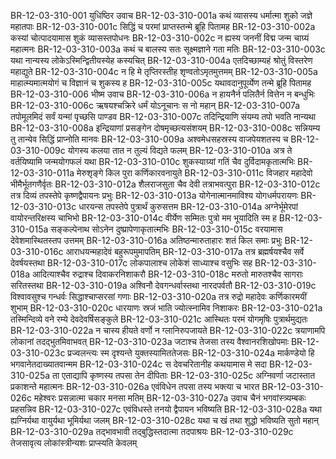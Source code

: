 BR-12-03-310-001  	युधिष्ठिर उवाच
BR-12-03-310-001a	कथं व्यासस्य धर्मात्मा शुको जज्ञे महातपाः
BR-12-03-310-001c	सिद्धिं च परमां प्राप्तस्तन्मे ब्रूहि पितामह
BR-12-03-310-002a	कस्यां चोत्पादयामास शुकं व्यासस्तपोधनः
BR-12-03-310-002c	न ह्यस्य जननीं विद्म जन्म चाग्र्यं महात्मनः
BR-12-03-310-003a	कथं च बालस्य सतः सूक्ष्मज्ञाने गता मतिः
BR-12-03-310-003c	यथा नान्यस्य लोकेऽस्मिन्द्वितीयस्येह कस्यचित्
BR-12-03-310-004a	एतदिच्छाम्यहं श्रोतुं विस्तरेण महाद्युते
BR-12-03-310-004c	न हि मे तृप्तिरस्तीह शृण्वतोऽमृतमुत्तमम्
BR-12-03-310-005a	माहात्म्यमात्मयोगं च विज्ञानं च शुकस्य ह
BR-12-03-310-005c	यथावदानुपूर्व्येण तन्मे ब्रूहि पितामह
BR-12-03-310-006  	भीष्म उवाच
BR-12-03-310-006a	न हायनैर्न पलितैर्न वित्तेन न बन्धुभिः
BR-12-03-310-006c	ऋषयश्चक्रिरे धर्मं योऽनूचानः स नो महान्
BR-12-03-310-007a	तपोमूलमिदं सर्वं यन्मां पृच्छसि पाण्डव
BR-12-03-310-007c	तदिन्द्रियाणि संयम्य तपो भवति नान्यथा
BR-12-03-310-008a	इन्द्रियाणां प्रसङ्गेन दोषमृच्छत्यसंशयम्
BR-12-03-310-008c	सन्नियम्य तु तान्येव सिद्धिं प्राप्नोति मानवः
BR-12-03-310-009a	अश्वमेधसहस्रस्य वाजपेयशतस्य च
BR-12-03-310-009c	योगस्य कलया तात न तुल्यं विद्यते फलम्
BR-12-03-310-010a	अत्र ते वर्तयिष्यामि जन्मयोगफलं यथा
BR-12-03-310-010c	शुकस्याग्र्यां गतिं चैव दुर्विदामकृतात्मभिः
BR-12-03-310-011a	मेरुशृङ्गे किल पुरा कर्णिकारवनायुते
BR-12-03-310-011c	विजहार महादेवो भीमैर्भूतगणैर्वृतः
BR-12-03-310-012a	शैलराजसुता चैव देवी तत्राभवत्पुरा
BR-12-03-310-012c	तत्र दिव्यं तपस्तेपे कृष्णद्वैपायनः प्रभुः
BR-12-03-310-013a	योगेनात्मानमाविश्य योगधर्मपरायणः
BR-12-03-310-013c	धारयन्स तपस्तेपे पुत्रार्थं कुरुसत्तम
BR-12-03-310-014a	अग्नेर्भूमेरपां वायोरन्तरिक्षस्य चाभिभो
BR-12-03-310-014c	वीर्येण सम्मितः पुत्रो मम भूयादिति स्म ह
BR-12-03-310-015a	सङ्कल्पेनाथ सोऽनेन दुष्प्रापेणाकृतात्मभिः
BR-12-03-310-015c	वरयामास देवेशमास्थितस्तप उत्तमम्
BR-12-03-310-016a	अतिष्ठन्मारुताहारः शतं किल समाः प्रभुः
BR-12-03-310-016c	आराधयन्महादेवं बहुरूपमुमापतिम्
BR-12-03-310-017a	तत्र ब्रह्मर्षयश्चैव सर्वे देवर्षयस्तथा
BR-12-03-310-017c	लोकपालाश्च लोकेशं साध्याश्च वसुभिः सह
BR-12-03-310-018a	आदित्याश्चैव रुद्राश्च दिवाकरनिशाकरौ
BR-12-03-310-018c	मरुतो मारुतश्चैव सागराः सरितस्तथा
BR-12-03-310-019a	अश्विनौ देवगन्धर्वास्तथा नारदपर्वतौ
BR-12-03-310-019c	विश्वावसुश्च गन्धर्वः सिद्धाश्चाप्सरसां गणाः
BR-12-03-310-020a	तत्र रुद्रो महादेवः कर्णिकारमयीं शुभाम्
BR-12-03-310-020c	धारयाणः स्रजं भाति ज्योत्स्नामिव निशाकरः
BR-12-03-310-021a	तस्मिन्दिव्ये वने रम्ये देवदेवर्षिसङ्कुले
BR-12-03-310-021c	आस्थितः परमं योगमृषिः पुत्रार्थमुद्यतः
BR-12-03-310-022a	न चास्य हीयते वर्णो न ग्लानिरुपजायते
BR-12-03-310-022c	त्रयाणामपि लोकानां तदद्भुतमिवाभवत्
BR-12-03-310-023a	जटाश्च तेजसा तस्य वैश्वानरशिखोपमाः
BR-12-03-310-023c	प्रज्वलन्त्यः स्म दृश्यन्ते युक्तस्यामिततेजसः
BR-12-03-310-024a	मार्कण्डेयो हि भगवानेतदाख्यातवान्मम
BR-12-03-310-024c	स देवचरितानीह कथयामास मे सदा
BR-12-03-310-025a	ता एताद्यापि कृष्णस्य तपसा तेन दीपिताः
BR-12-03-310-025c	अग्निवर्णा जटास्तात प्रकाशन्ते महात्मनः
BR-12-03-310-026a	एवंविधेन तपसा तस्य भक्त्या च भारत
BR-12-03-310-026c	महेश्वरः प्रसन्नात्मा चकार मनसा मतिम्
BR-12-03-310-027a	उवाच चैनं भगवांस्त्र्यम्बकः प्रहसन्निव
BR-12-03-310-027c	एवंविधस्ते तनयो द्वैपायन भविष्यति
BR-12-03-310-028a	यथा ह्यग्निर्यथा वायुर्यथा भूमिर्यथा जलम्
BR-12-03-310-028c	यथा च खं तथा शुद्धो भविष्यति सुतो महान्
BR-12-03-310-029a	तद्भावभावी तद्बुद्धिस्तदात्मा तदपाश्रयः
BR-12-03-310-029c	तेजसावृत्य लोकांस्त्रीन्यशः प्राप्स्यति केवलम्

